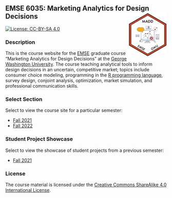 
<!-- README.md is generated from README.Rmd. Please edit that file -->

## EMSE 6035: Marketing Analytics for Design Decisions <a href='https://github.com/emse-madd-gwu/'><img src='images/logo.png' align="right" height="139"/></a>

<!-- badges: start -->

[![License: CC-BY-SA
4.0](https://img.shields.io/badge/License-CC%20BY--SA-lightgrey)](https://creativecommons.org/licenses/by-sa/4.0/)
<!-- badges: end -->

### Description

This is the course website for the
[EMSE](https://www.emse.seas.gwu.edu/) graduate course “Marketing
Analytics for Design Decisions” at the [George Washington
University](https://www.gwu.edu/). The course teaching analytical tools
to inform design decisions in an uncertain, competitive market; topics
include consumer choice modeling, programming in the [R programming
language](https://www.r-project.org/), survey design, conjoint analysis,
optimization, market simulation, and professional communication skills.

### Select Section

Select to view the course site for a particular semester:

-   [Fall 2021](http://madd.seas.gwu.edu/2021-Fall/)
-   [Fall 2022](http://madd.seas.gwu.edu/2022-Fall/)

### Student Project Showcase

Select to view the showcase of student projects from a previous
semester:

-   [Fall 2021](http://eda.seas.gwu.edu/showcase-2021-fall.html)

### License

The course material is licensed under the [Creative Commons ShareAlike
4.0 International
License](https://creativecommons.org/licenses/by-sa/4.0/).
